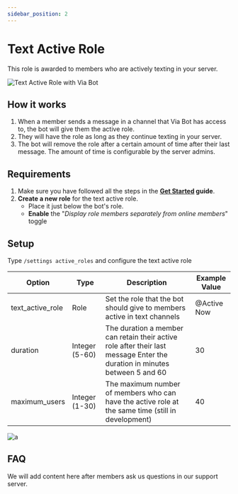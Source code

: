 ```yaml
---
sidebar_position: 2
---
```


# Text Active Role
This role is awarded to members who are actively texting in your server. 

![Text Active Role with Via Bot](/img/docs/AR.gif)

## How it works
1. When a member sends a message in a channel that Via Bot has access to, the bot will give them the active role. 
2. They will have the role as long as they continue texting in your server. 
3. The bot will remove the role after a certain amount of time after their last message. The amount of time is configurable by the server admins.

## Requirements
1. Make sure you have followed all the steps in the **[Get Started](/docs/active-and-loyal-roles/get-started) guide**.
2. **Create a new role** for the text active role. 
   - Place it just below the bot's role.
   - **Enable** the "*Display role members separately from online members*" toggle

## Setup
Type `/settings active_roles` and configure the text active role

| Option | Type | Description | Example Value |
|---|---|---|---|
| text_active_role | Role | Set the role that the bot should give to members active in text channels | @Active Now |
| duration | Integer (5-60) | The duration a member can retain their active role after their last message Enter the duration in minutes between 5 and 60 | 30 |
| maximum_users | Integer (1-30) | The maximum number of members who can have the active role at the same time (still in development) | 40 |

![a](https://cdn.discordapp.com/attachments/1012005561627332709/1012288301794861108/Discord_Xk6go2WUOn.gif)

## FAQ
We will add content here after members ask us questions in our support server.